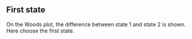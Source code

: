 ## First state

On the Woods plot, the difference between state 1 and state 2 is shown.
Here choose the first state.